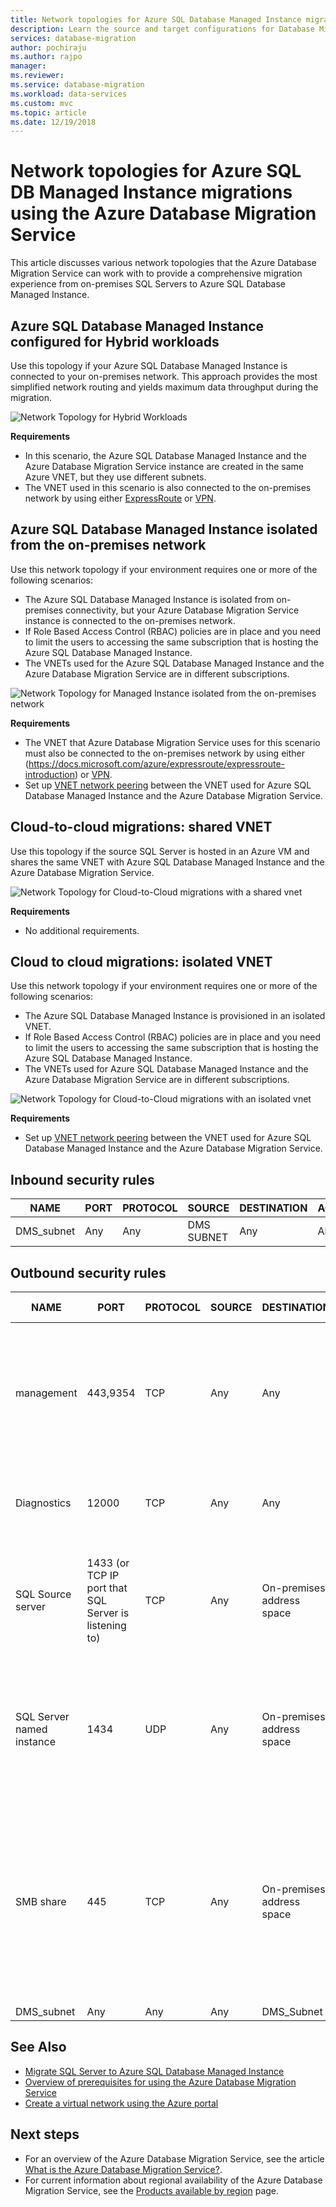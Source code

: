 ```yaml
---
title: Network topologies for Azure SQL Database Managed Instance migrations using the Azure Database Migration Service | Microsoft Docs
description: Learn the source and target configurations for Database Migration Service.
services: database-migration
author: pochiraju
ms.author: rajpo
manager: 
ms.reviewer: 
ms.service: database-migration
ms.workload: data-services
ms.custom: mvc
ms.topic: article
ms.date: 12/19/2018
---
```


# Network topologies for Azure SQL DB Managed Instance migrations using the Azure Database Migration Service
This article discusses various network topologies that the Azure Database Migration Service can work with to provide a comprehensive migration experience from on-premises SQL Servers to Azure SQL Database Managed Instance.

## Azure SQL Database Managed Instance configured for Hybrid workloads 
Use this topology if your Azure SQL Database Managed Instance is connected to your on-premises network. This approach provides the most simplified network routing and yields maximum data throughput during the migration.

![Network Topology for Hybrid Workloads](media/resource-network-topologies/hybrid-workloads.png)

**Requirements**
- In this scenario, the Azure SQL Database Managed Instance and the Azure Database Migration Service instance are created in the same Azure VNET, but they use different subnets.  
- The VNET used in this scenario is also connected to the on-premises network by using either [ExpressRoute](https://docs.microsoft.com/azure/expressroute/expressroute-introduction) or [VPN](https://docs.microsoft.com/azure/vpn-gateway/vpn-gateway-about-vpngateways).

## Azure SQL Database Managed Instance isolated from the on-premises network
Use this network topology if your environment requires one or more of the following scenarios:
- The Azure SQL Database Managed Instance is isolated from on-premises connectivity, but your Azure Database Migration Service instance is connected to the on-premises network.
- If Role Based Access Control (RBAC) policies are in place and you need to limit the users to accessing the same subscription that is hosting the Azure SQL Database Managed Instance.
- The VNETs used for the Azure SQL Database Managed Instance and the Azure Database Migration Service are in different subscriptions.

![Network Topology for Managed Instance isolated from the on-premises network](media/resource-network-topologies/mi-isolated-workload.png)

**Requirements**
- The VNET that Azure Database Migration Service uses for this scenario must also be connected to the on-premises network by using either (https://docs.microsoft.com/azure/expressroute/expressroute-introduction) or [VPN](https://docs.microsoft.com/azure/vpn-gateway/vpn-gateway-about-vpngateways).
- Set up [VNET network peering](https://docs.microsoft.com/azure/virtual-network/virtual-network-peering-overview) between the VNET used for Azure SQL Database Managed Instance and the Azure Database Migration Service.


## Cloud-to-cloud migrations: shared VNET

Use this topology if the source SQL Server is hosted in an Azure VM and shares the same VNET with Azure SQL Database Managed Instance and the Azure Database Migration Service.

![Network Topology for Cloud-to-Cloud migrations with a shared vnet](media/resource-network-topologies/cloud-to-cloud.png)

**Requirements**
- No additional requirements.

## Cloud to cloud migrations: isolated VNET

Use this network topology if your environment requires one or more of the following scenarios:
- The Azure SQL Database Managed Instance is provisioned in an isolated VNET.
- If Role Based Access Control (RBAC) policies are in place and you need to limit the users to accessing the same subscription that is hosting the Azure SQL Database Managed Instance.
- The VNETs used for Azure SQL Database Managed Instance and the Azure Database Migration Service are in different subscriptions.

![Network Topology for Cloud-to-Cloud migrations with an isolated vnet](media/resource-network-topologies/cloud-to-cloud-isolated.png)

**Requirements**
- Set up [VNET network peering](https://docs.microsoft.com/azure/virtual-network/virtual-network-peering-overview) between the VNET used for Azure SQL Database Managed Instance and the Azure Database Migration Service.

## Inbound security rules

| **NAME**   | **PORT** | **PROTOCOL** | **SOURCE** | **DESTINATION** | **ACTION** |
|------------|----------|--------------|------------|-----------------|------------|
| DMS_subnet | Any      | Any          | DMS SUBNET | Any             | Allow      |

## Outbound security rules

| **NAME**                  | **PORT**                                              | **PROTOCOL** | **SOURCE** | **DESTINATION**           | **ACTION** | **Reason for rule**                                                                                                                                                                              |
|---------------------------|-------------------------------------------------------|--------------|------------|---------------------------|------------|--------------------------------------------------------------------------------------------------------------------------------------------------------------------------------------------------|
| management                | 443,9354                                              | TCP          | Any        | Any                       | Allow      | Management plane communication through service bus and Azure blob storage. <br/>(If Microsoft peering is enabled, you may not need this rule.)                                                             |
| Diagnostics               | 12000                                                 | TCP          | Any        | Any                       | Allow      | DMS uses this rule to collect diagnostic information for troubleshooting purposes.                                                                                                                      |
| SQL Source server         | 1433 (or TCP IP port that SQL Server is listening to) | TCP          | Any        | On-premises address space | Allow      | SQL Server source connectivity from DMS <br/>(If you have site-to-site connectivity, you may not need this rule.)                                                                                       |
| SQL Server named instance | 1434                                                  | UDP          | Any        | On-premises address space | Allow      | SQL Server named instance source connectivity from DMS <br/>(If you have site-to-site connectivity, you may not need this rule.)                                                                        |
| SMB share                 | 445                                                   | TCP          | Any        | On-premises address space | Allow      | SMB network share for DMS to store database backup files for migrations to Azure SQL Database MI and SQL Servers on Azure VM <br/>(If you have site-to-site connectivity, you may not need this rule). |
| DMS_subnet                | Any                                                   | Any          | Any        | DMS_Subnet                | Allow      |                                                                                                                                                                                                  |

## See Also
- [Migrate SQL Server to Azure SQL Database Managed Instance](https://docs.microsoft.com/azure/dms/tutorial-sql-server-to-managed-instance)
- [Overview of prerequisites for using the Azure Database Migration Service](https://docs.microsoft.com/azure/dms/pre-reqs)
- [Create a virtual network using the Azure portal](https://docs.microsoft.com/azure/virtual-network/quick-create-portal)

## Next steps
- For an overview of the Azure Database Migration Service, see the article [What is the Azure Database Migration Service?](dms-overview.md).
- For current information about regional availability of the Azure Database Migration Service, see the [Products available by region](https://azure.microsoft.com/global-infrastructure/services/?products=database-migration) page.